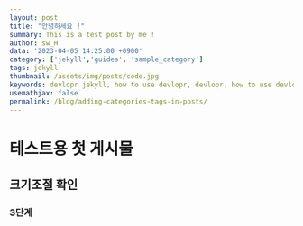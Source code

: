 ```yaml
---
layout: post
title: "안녕하세요 !"
summary: This is a test post by me !
author: sw_H
data: '2023-04-05 14:25:00 +0900'
category: ['jekyll','guides', 'sample_category']
tags: jekyll
thumbnail: /assets/img/posts/code.jpg
keywords: devlopr jekyll, how to use devlopr, devlopr, how to use devlopr-jekyll, devlopr-jekyll tutorial,best jekyll themes, multi categories and tags
usemathjax: false
permalink: /blog/adding-categories-tags-in-posts/
---
```


# 테스트용 첫 게시물

## 크기조절 확인

### 3단계
